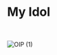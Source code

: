 # My Idol
</br>

![OIP (1)](https://github.com/user-attachments/assets/51d15a76-1f42-44b9-86f5-ed743ca2b5d9)


